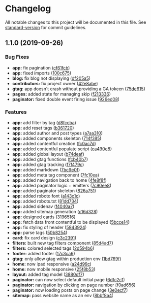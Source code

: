 # Changelog

All notable changes to this project will be documented in this file. See [standard-version](https://github.com/conventional-changelog/standard-version) for commit guidelines.

## 1.1.0 (2019-09-26)


### Bug Fixes

* **app:** fix pagination ([cf61fcb](https://github.com/techhiveIO/nextjs-static-boilerplate/commit/cf61fcb))
* **app:** fixed imports ([100c675](https://github.com/techhiveIO/nextjs-static-boilerplate/commit/100c675))
* **blog:** fix blog not displaying ([df205a5](https://github.com/techhiveIO/nextjs-static-boilerplate/commit/df205a5))
* **contributors:** fix project owner ([42e8abe](https://github.com/techhiveIO/nextjs-static-boilerplate/commit/42e8abe))
* **gtag:** app doesn't crash without providing a GA tokeen ([75de615](https://github.com/techhiveIO/nextjs-static-boilerplate/commit/75de615))
* **pages:** added state for managing skip ([f213336](https://github.com/techhiveIO/nextjs-static-boilerplate/commit/f213336))
* **paginator:** fixed double event firing issue ([926ed08](https://github.com/techhiveIO/nextjs-static-boilerplate/commit/926ed08))


### Features

* **app:** add filter by tag ([d8fccba](https://github.com/techhiveIO/nextjs-static-boilerplate/commit/d8fccba))
* **app:** add reset tags ([b361720](https://github.com/techhiveIO/nextjs-static-boilerplate/commit/b361720))
* **app:** added author and post types ([a7aa310](https://github.com/techhiveIO/nextjs-static-boilerplate/commit/a7aa310))
* **app:** added components skeleton ([714f385](https://github.com/techhiveIO/nextjs-static-boilerplate/commit/714f385))
* **app:** added contentful creation ([fc0ac7d](https://github.com/techhiveIO/nextjs-static-boilerplate/commit/fc0ac7d))
* **app:** added contentful populate script ([ca490e8](https://github.com/techhiveIO/nextjs-static-boilerplate/commit/ca490e8))
* **app:** added global layout ([b74deaf](https://github.com/techhiveIO/nextjs-static-boilerplate/commit/b74deaf))
* **app:** added gtag functions ([fcb40b7](https://github.com/techhiveIO/nextjs-static-boilerplate/commit/fcb40b7))
* **app:** added gtag tracking ([f7f479c](https://github.com/techhiveIO/nextjs-static-boilerplate/commit/f7f479c))
* **app:** added markdown ([7bc9e0f](https://github.com/techhiveIO/nextjs-static-boilerplate/commit/7bc9e0f))
* **app:** added meta tag component ([7fc10ea](https://github.com/techhiveIO/nextjs-static-boilerplate/commit/7fc10ea))
* **app:** added navigation back to home ([4fe8f8f](https://github.com/techhiveIO/nextjs-static-boilerplate/commit/4fe8f8f))
* **app:** added paginator logic + emitters ([7c90ee8](https://github.com/techhiveIO/nextjs-static-boilerplate/commit/7c90ee8))
* **app:** added paginator skeleton ([826a751](https://github.com/techhiveIO/nextjs-static-boilerplate/commit/826a751))
* **app:** added roboto font ([a143c1c](https://github.com/techhiveIO/nextjs-static-boilerplate/commit/a143c1c))
* **app:** added robots.txt ([81dd734](https://github.com/techhiveIO/nextjs-static-boilerplate/commit/81dd734))
* **app:** added sidenav ([f4040a7](https://github.com/techhiveIO/nextjs-static-boilerplate/commit/f4040a7))
* **app:** added sitemap generation ([c16d328](https://github.com/techhiveIO/nextjs-static-boilerplate/commit/c16d328))
* **app:** designed cards ([3196516](https://github.com/techhiveIO/nextjs-static-boilerplate/commit/3196516))
* **app:** fetch data front contentful to be displayed ([5bcce14](https://github.com/techhiveIO/nextjs-static-boilerplate/commit/5bcce14))
* **app:** fix styling of header ([5843924](https://github.com/techhiveIO/nextjs-static-boilerplate/commit/5843924))
* **app:** parse tags ([50b8254](https://github.com/techhiveIO/nextjs-static-boilerplate/commit/50b8254))
* **card:** fix card design ([c3c2391](https://github.com/techhiveIO/nextjs-static-boilerplate/commit/c3c2391))
* **filters:** built new tag filters component ([85d4ad7](https://github.com/techhiveIO/nextjs-static-boilerplate/commit/85d4ad7))
* **filters:** colored selected tags ([2d594b6](https://github.com/techhiveIO/nextjs-static-boilerplate/commit/2d594b6))
* **footer:** added footer ([17c3ca6](https://github.com/techhiveIO/nextjs-static-boilerplate/commit/17c3ca6))
* **gtag:** only allow gtag within production env ([1bd769f](https://github.com/techhiveIO/nextjs-static-boilerplate/commit/1bd769f))
* **home:** now ipad responsive ([a24d99c](https://github.com/techhiveIO/nextjs-static-boilerplate/commit/a24d99c))
* **home:** now mobile responsive ([25f8b53](https://github.com/techhiveIO/nextjs-static-boilerplate/commit/25f8b53))
* **layout:** added tag model ([3880df7](https://github.com/techhiveIO/nextjs-static-boilerplate/commit/3880df7))
* **paginator:** can now select default initial page ([6dfc2c1](https://github.com/techhiveIO/nextjs-static-boilerplate/commit/6dfc2c1))
* **paginator:** navigation by clicking on page number ([f0ad656](https://github.com/techhiveIO/nextjs-static-boilerplate/commit/f0ad656))
* **paginator:** now loading posts on page change ([3e0ecf7](https://github.com/techhiveIO/nextjs-static-boilerplate/commit/3e0ecf7))
* **sitemap:** pass website name as an env ([8bbf8a4](https://github.com/techhiveIO/nextjs-static-boilerplate/commit/8bbf8a4))
